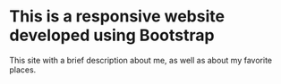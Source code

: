 # This is a responsive website developed using Bootstrap
This site with a brief description about me, as well as about my favorite places.

